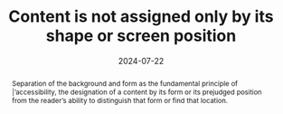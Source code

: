 ---
title: Content is not assigned only by its shape or screen position
abstract: Separation of the background and form as the fundamental principle of |’accessibility, the designation of a content by its form or its prejudged position from the reader’s ability to distinguish that form or find that location.
categories:
  - Presentation
agrege: O4179-E059
opquast: 4 179
indiceebook: "59"
description: Number 059
before: "058"
weight: "059"
after: "060"
actif: "1"
layout: rules
date: 2024-07-22
tags:
  - accessibility
  - Affordance
  - Usability
objectif:
  - Allow understanding of information without access to visual media or when rendering it.
  - Improve accessibility of content to readers with disabilities
Meo:
  - When content is assigned in the physical version of the book by a reference to its shape or position The information in the numerical version of the same book must also be available with a text mention containing a hyperlink.
Controle:
  - 'This check concerns a wide variety of potential cases, Especially in the thread of a text or an illustration, a graph or a painting is referred. For each content concerned, to ensure that references in the form or position on the screen of the latter are not the only way to identify them. An explicit reference to an identifier (e.g. "See Figure #1"), an anchor link, etc.'
epubcheck: null
ace: null
humancheck: true
ReadiumGoToolkit: null
Source:
  - Opquast
Referentiel:
  - "[Web Content Accessibility Guidelines (WCAG) 1.3.3 Sensory Characteristics (Level A)](https://www.w3.org/TR/WCAG22/#sensory-characteristics)"
steps:
  - Design
  - ""
---